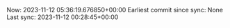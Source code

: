 Now: 2023-11-12 05:36:19.676850+00:00 Earliest commit since sync: None Last sync: 2023-11-12 00:28:45+00:00
